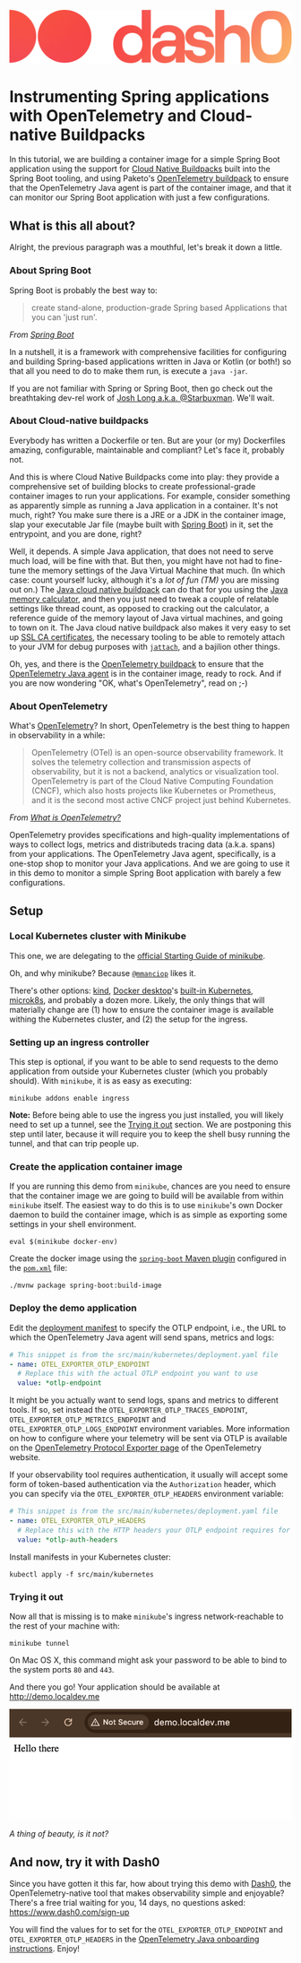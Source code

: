 ![This tutorial is courtesy of Dash0](./images/dash0-logo.png)

# Instrumenting Spring applications with OpenTelemetry and Cloud-native Buildpacks

In this tutorial, we are building a container image for a simple Spring Boot application using the support for [Cloud Native Buildpacks](https://buildpacks.io/) built into the Spring Boot tooling, and using Paketo's [OpenTelemetry buildpack](https://github.com/paketo-buildpacks/opentelemetry) to ensure that the OpenTelemetry Java agent is part of the container image, and that it can monitor our Spring Boot application with just a few configurations. 

## What is this all about?

Alright, the previous paragraph was a mouthful, let's break it down a little.

### About Spring Boot

Spring Boot is probably the best way to:

> create stand-alone, production-grade Spring based Applications that you can 'just run'.

_From [Spring Boot](https://spring.io/projects/spring-boot)_

In a nutshell, it is a framework with comprehensive facilities for configuring and building Spring-based applications written in Java or Kotlin (or both!) so that all you need to do to make them run, is execute a `java -jar`.

If you are not familiar with Spring or Spring Boot, then go check out the breathtaking dev-rel work of [Josh Long a.k.a. @Starbuxman](https://github.com/joshlong).
We'll wait.

### About Cloud-native buildpacks

Everybody has written a Dockerfile or ten.
But are your (or my) Dockerfiles amazing, configurable, maintainable and compliant?
Let's face it, probably not.

And this is where Cloud Native Buildpacks come into play: they provide a comprehensive set of building blocks to create professional-grade container images to run your applications.
For example, consider something as apparently simple as running a Java application in a container.
It's not much, right?
You make sure there is a JRE or a JDK in the container image, slap your executable Jar file (maybe built with [Spring Boot](#about-spring-boot)) in it, set the entrypoint, and you are done, right?

Well, it depends.
A simple Java application, that does not need to serve much load, will be fine with that.
But then, you might have not had to fine-tune the memory settings of the Java Virtual Machine that much.
(In which case: count yourself lucky, although it's a _lot of fun (TM)_ you are missing out on.)
The [Java cloud native buildpack](https://github.com/paketo-buildpacks/java) can do that for you using the [Java memory calculator](https://paketo.io/docs/reference/java-reference/#memory-calculator), and then you just need to tweak a couple of relatable settings like thread count, as opposed to cracking out the calculator, a reference guide of the memory layout of Java virtual machines, and going to town on it. 
The Java cloud native buildpack also makes it very easy to set up [SSL CA certificates](https://github.com/paketo-buildpacks/java?tab=readme-ov-file#:~:text=paketo%2Dbuildpacks/ca%2Dcertificates), the necessary tooling to be able to remotely attach to your JVM for debug purposes with [`jattach`](https://github.com/paketo-buildpacks/jattach), and a bajilion other things.

Oh, yes, and there is the [OpenTelemetry buildpack](https://github.com/paketo-buildpacks/opentelemetry) to ensure that the [OpenTelemetry Java agent](https://github.com/open-telemetry/opentelemetry-java-instrumentation) is in the container image, ready to rock.
And if you are now wondering "OK, what's OpenTelemetry", read on ;-)

### About OpenTelemetry

What's [OpenTelemetry](https://opentelemetry.io/)?
In short, OpenTelemetry is the best thing to happen in observability in a while:

> OpenTelemetry (OTel) is an open-source observability framework.
> It solves the telemetry collection and transmission aspects of observability, but it is not a backend, analytics or visualization tool.
> OpenTelemetry is part of the Cloud Native Computing Foundation (CNCF), which also hosts projects like Kubernetes or Prometheus, and it is the second most active CNCF project just behind Kubernetes.

_From [What is OpenTelemetry?](https://www.dash0.com/faq/what-is-opentelemetry)_

OpenTelemetry provides specifications and high-quality implementations of ways to collect logs, metrics and distributeds tracing data (a.k.a. spans) from your applications.
The OpenTelemetry Java agent, specifically, is a one-stop shop to monitor your Java applications.
And we are going to use it in this demo to monitor a simple Spring Boot application with barely a few configurations.

## Setup

### Local Kubernetes cluster with Minikube

This one, we are delegating to the [official Starting Guide of minikube](https://minikube.sigs.k8s.io/docs/start).

Oh, and why minikube?
Because [`@mmanciop`](https://github.com/mmanciop) likes it.

There's other options: [kind](https://kind.sigs.k8s.io/), [Docker desktop](https://www.docker.com/products/docker-desktop/)'s [built-in Kubernetes](https://docs.docker.com/desktop/features/kubernetes/), [microk8s](https://microk8s.io/), and probably a dozen more.
Likely, the only things that will materially change are (1) how to ensure the container image is available withing the Kubernetes cluster, and (2) the setup for the ingress.

### Setting up an ingress controller

This step is optional, if you want to be able to send requests to the demo application from outside your Kubernetes cluster (which you probably should).
With `minikube`, it is as easy as executing:

```shell
minikube addons enable ingress
```

**Note:** Before being able to use the ingress you just installed, you will likely need to set up a tunnel, see the [Trying it out](#trying-it-out) section.
We are postponing this step until later, because it will require you to keep the shell busy running the tunnel, and that can trip people up.

### Create the application container image

If you are running this demo from `minikube`, chances are you need to ensure that the container image we are going to build will be available from within `minikube` itself.
The easiest way to do this is to use `minikube`'s own Docker daemon to build the container image, which is as simple as exporting some settings in your shell environment.

```shell
eval $(minikube docker-env)
```

Create the docker image using the [`spring-boot` Maven plugin](https://docs.spring.io/spring-boot/maven-plugin/index.html) configured in the [`pom.xml`](./pom.xml) file:

```shell
./mvnw package spring-boot:build-image
```

### Deploy the demo application

Edit the [deployment manifest](./src/main/kubernetes/deployment.yaml) to specify the OTLP endpoint, i.e., the URL to which the OpenTelemetry Java agent will send spans, metrics and logs:

```yaml
# This snippet is from the src/main/kubernetes/deployment.yaml file
- name: OTEL_EXPORTER_OTLP_ENDPOINT
  # Replace this with the actual OTLP endpoint you want to use
  value: *otlp-endpoint
```

It might be you actually want to send logs, spans and metrics to different tools.
If so, set instead the `OTEL_EXPORTER_OTLP_TRACES_ENDPOINT`, `OTEL_EXPORTER_OTLP_METRICS_ENDPOINT` and `OTEL_EXPORTER_OTLP_LOGS_ENDPOINT` environment variables.
More information on how to configure where your telemetry will be sent via OTLP is available on the [OpenTelemetry Protocol Exporter page](https://opentelemetry.io/docs/specs/otel/protocol/exporter/) of the OpenTelemetry website.

If your observability tool requires authentication, it usually will accept some form of token-based authentication via the `Authorization` header, which you can specify via the `OTEL_EXPORTER_OTLP_HEADERS` environment variable:

```yaml
# This snippet is from the src/main/kubernetes/deployment.yaml file
- name: OTEL_EXPORTER_OTLP_HEADERS
  # Replace this with the HTTP headers your OTLP endpoint requires for authorization
  value: *otlp-auth-headers
```

Install manifests in your Kubernetes cluster:

```shell
kubectl apply -f src/main/kubernetes
```

### Trying it out

Now all that is missing is to make `minikube`'s ingress network-reachable to the rest of your machine with:

```shell
minikube tunnel
```

On Mac OS X, this command might ask your password to be able to bind to the system ports `80` and `443`.

And there you go!
Your application should be available at http://demo.localdev.me

![The pinnacle of web design in all its glory](./images/demo-app.png)

_A thing of beauty, is it not?_

## And now, try it with Dash0

Since you have gotten it this far, how about trying this demo with [Dash0](https://www.dash0.com/), the OpenTelemetry-native tool that makes observability simple and enjoyable?
There's a free trial waiting for you, 14 days, no questions asked: https://www.dash0.com/sign-up

You will find the values for to set for the `OTEL_EXPORTER_OTLP_ENDPOINT` and `OTEL_EXPORTER_OTLP_HEADERS` in the [OpenTelemetry Java onboarding instructions](https://app.dash0.com/onboarding/instructions/programming-languages/java).
Enjoy!
